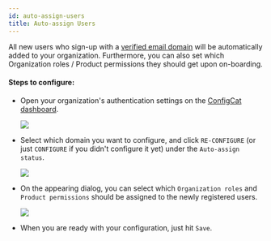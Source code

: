```yaml
---
id: auto-assign-users
title: Auto-assign Users
---
```


All new users who sign-up with a [verified email domain](./domain-verification) will be automatically added to your organization.
Furthermore, you can also set which Organization roles / Product permissions they should get upon on-boarding.

#### Steps to configure:
- Open your organization's authentication settings on the <a href="https://app.configcat.com/organization/authentication" target="_blank">ConfigCat dashboard</a>.

  <img class="saml-tutorial-img" src="/static/assets/saml/dashboard/authentication.png" />

- Select which domain you want to configure, and click `RE-CONFIGURE` (or just `CONFIGURE` if you didn't configure it yet) under the `Auto-assign status`.

  <img class="saml-tutorial-img" src="/static/assets/saml/dashboard/auto_assign_config.png" />

- On the appearing dialog, you can select which `Organization roles` and `Product permissions` should be assigned to the newly registered users.

  <img class="saml-tutorial-img" src="/static/assets/saml/dashboard/auto_assign_set.png" />

- When you are ready with your configuration, just hit `Save`.